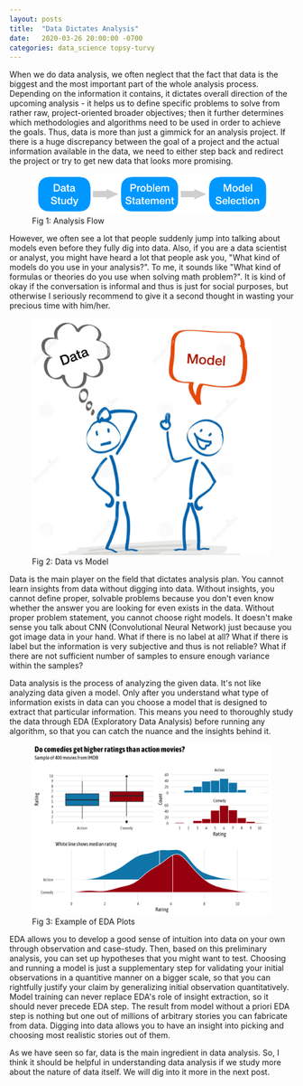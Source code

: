 ```yaml
---
layout: posts
title:  "Data Dictates Analysis"
date:   2020-03-26 20:00:00 -0700
categories: data_science topsy-turvy
---
```

When we do data analysis, we often neglect that the fact that data is the biggest and the most important part of the whole analysis process. Depending on the information it contains, it dictates overall direction of the upcoming analysis - it helps us to define specific problems to solve from rather raw, project-oriented broader objectives; then it further determines which methodologies and algorithms need to be used in order to achieve the goals. Thus, data is more than just a gimmick for an analysis project. If there is a huge discrepancy between the goal of a project and the actual information available in the data, we need to either step back and redirect the project or try to get new data that looks more promising.

<figure>
  <img src="/assets/images/analysis_flow.png">
  <figcaption>Fig 1: Analysis Flow</figcaption>
</figure>

However, we often see a lot that people suddenly jump into talking about models even before they fully dig into data. Also, if you are a data scientist or analyst, you might have heard a lot that people ask you, "What kind of models do you use in your analysis?". To me, it sounds like "What kind of formulas or theories do you use when solving math problem?". It is kind of okay if the conversation is informal and thus is just for social purposes, but otherwise I seriously recommend to give it a second thought in wasting your precious time with him/her.

<figure>
  <img src="/assets/images/data_model.png">
  <figcaption>Fig 2: Data vs Model</figcaption>
</figure>

Data is the main player on the field that dictates analysis plan. You cannot learn insights from data without digging into data. Without insights, you cannot define proper, solvable problems because you don't even know whether the answer you are looking for even exists in the data. Without proper problem statement, you cannot choose right models. It doesn't make sense you talk about CNN (Convolutional Neural Network) just because you got image data in your hand. What if there is no label at all? What if there is label but the information is very subjective and thus is not reliable? What if there are not sufficient number of samples to ensure enough variance within the samples?

Data analysis is the process of analyzing the given data. It's not like analyzing data given a model. Only after you understand what type of information exists in data can you choose a model that is designed to extract that particular information. This means you need to thoroughly study the data through EDA (Exploratory Data Analysis) before running any algorithm, so that you can catch the nuance and the insights behind it.

<figure>
  <img src="/assets/images/eda.png">
  <figcaption>Fig 3: Example of EDA Plots</figcaption>
</figure>


EDA allows you to develop a good sense of intuition into data on your own through observation and case-study. Then, based on this preliminary analysis, you can set up hypotheses that you might want to test. Choosing and running a model is just a supplementary step for validating your initial observations in a quantitive manner on a bigger scale, so that you can rightfully justify your claim by generalizing initial observation quantitatively. Model training can never replace EDA's role of insight extraction, so it should never precede EDA step. The result from model without a priori EDA step is nothing but one out of millions of arbitrary stories you can fabricate from data. Digging into data allows you to have an insight into picking and choosing most realistic stories out of them.

As we have seen so far, data is the main ingredient in data analysis. So, I think it should be helpful in understanding data analysis if we study more about the nature of data itself. We will dig into it more in the next post.